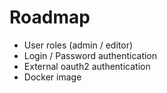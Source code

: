 # Roadmap

- User roles (admin / editor)
- Login / Password authentication
- External oauth2 authentication
- Docker image